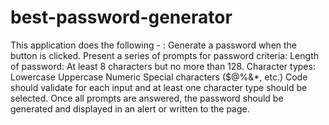 ﻿# best-password-generator
This application does the following - :
Generate a password when the button is clicked.
Present a series of prompts for password criteria:
Length of password:
At least 8 characters but no more than 128.
Character types:
Lowercase
Uppercase
Numeric
Special characters ($@%&*, etc.)
Code should validate for each input and at least one character type should be selected.
Once all prompts are answered, the password should be generated and displayed in an alert or written to the page.
 
